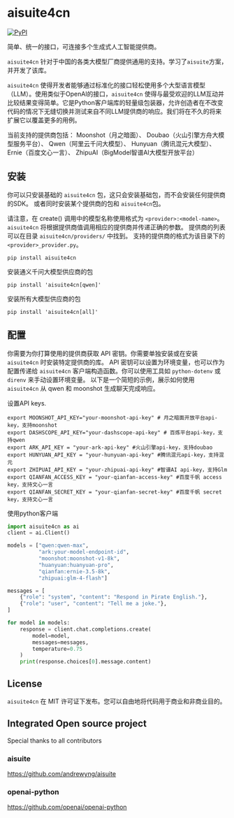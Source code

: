 # aisuite4cn

[![PyPI](https://img.shields.io/pypi/v/aisuite4cn)](https://pypi.org/project/aisuite4cn/)

简单、统一的接口，可连接多个生成式人工智能提供商。

`aisuite4cn` 针对于中国的各类大模型厂商提供通用的支持。学习了`aisuite`方案，并开发了该库。

`aisuite4cn` 使得开发者能够通过标准化的接口轻松使用多个大型语言模型（LLM）。使用类似于OpenAI的接口，`aisuite4cn` 使得与最受欢迎的LLM互动并比较结果变得简单。它是Python客户端库的轻量级包装器，允许创造者在不改变代码的情况下无缝切换并测试来自不同LLM提供商的响应。我们将在不久的将来扩展它以覆盖更多的用例。

当前支持的提供商包括：
Moonshot（月之暗面）、
Doubao（火山引擎方舟大模型服务平台）、
Qwen（阿里云千问大模型）、
Hunyuan（腾讯混元大模型）、
Ernie（百度文心一言）、
ZhipuAI（BigModel智谱AI大模型开放平台）


## 安装

你可以只安装基础的 `aisuite4cn` 包，这只会安装基础包，而不会安装任何提供商的SDK。
或者同时安装某个提供商的包和 `aisuite4cn`包。

请注意，在 create() 调用中的模型名称使用格式为 `<provider>:<model-name>`。 
`aisuite4cn` 将根据提供商值调用相应的提供商并传递正确的参数。 
提供商的列表可以在目录 `aisuite4cn/providers/` 中找到。
支持的提供商的格式为该目录下的 `<provider>_provider.py`。

```shell
pip install aisuite4cn
```

安装通义千问大模型供应商的包

```shell
pip install 'aisuite4cn[qwen]'
```

安装所有大模型供应商的包

```shell
pip install 'aisuite4cn[all]'
```

## 配置
你需要为你打算使用的提供商获取 API 密钥。你需要单独安装或在安装 `aisuite4cn` 时安装特定提供商的库。
API 密钥可以设置为环境变量，也可以作为配置传递给 `aisuite4cn` 客户端构造函数。你可以使用工具如 `python-dotenv` 或 `direnv` 来手动设置环境变量。
以下是一个简短的示例，展示如何使用 `aisuite4cn` 从 qwen 和 moonshot 生成聊天完成响应。

设置API keys.

```shell
export MOONSHOT_API_KEY="your-moonshot-api-key" # 月之暗面开放平台api-key，支持moonshot
export DASHSCOPE_API_KEY="your-dashscope-api-key" # 百炼平台api-key，支持qwen
export ARK_API_KEY = "your-ark-api-key" #火山引擎api-key，支持doubao
export HUNYUAN_API_KEY = "your-hunyuan-api-key" #腾讯混元api-key，支持混元
export ZHIPUAI_API_KEY = "your-zhipuai-api-key" #智谱AI api-key，支持Glm
export QIANFAN_ACCESS_KEY = "your-qianfan-access-key" #百度千帆 access key，支持文心一言
export QIANFAN_SECRET_KEY = "your-qianfan-secret-key" #百度千帆 secret key，支持文心一言
```

使用python客户端
```python
import aisuite4cn as ai
client = ai.Client()

models = ["qwen:qwen-max", 
          "ark:your-model-endpoint-id",
          "moonshot:moonshot-v1-8k",
          "huanyuan:huanyuan-pro",
          "qianfan:ernie-3.5-8k",
          "zhipuai:glm-4-flash"]

messages = [
    {"role": "system", "content": "Respond in Pirate English."},
    {"role": "user", "content": "Tell me a joke."},
]

for model in models:
    response = client.chat.completions.create(
        model=model,
        messages=messages,
        temperature=0.75
    )
    print(response.choices[0].message.content)

```

## License
`aisuite4cn` 在 MIT 许可证下发布。您可以自由地将代码用于商业和非商业目的。


## Integrated Open source project
Special thanks to all contributors

### aisuite
https://github.com/andrewyng/aisuite

### openai-python
https://github.com/openai/openai-python
